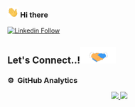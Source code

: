 ### <img src="./assets/images/gretting.webp" width="25px"> Hi there
<!-- ### <img src="https://media.giphy.com/media/hvRJCLFzcasrR4ia7z/giphy.gif" width="25px"> Hi there -->

[![Linkedin Follow](https://img.shields.io/badge/LinkedIn-0077B5?style=for-the-badge&logo=linkedin&logoColor=white)](https://www.linkedin.com/in/jhonnycgarcia/)

## <b> Let's Connect..!</b><img src="./assets/images/handshake.webp" width ="80">

<!--
**jhonnycgarcia/jhonnycgarcia** is a ✨ _special_ ✨ repository because its `README.md` (this file) appears on your GitHub profile.

Here are some ideas to get you started:

- 🔭 I’m currently working on ...
- 🌱 I’m currently learning ...
- 👯 I’m looking to collaborate on ...
- 🤔 I’m looking for help with ...
- 💬 Ask me about ...
- 📫 How to reach me: ...
- 😄 Pronouns: ...
- ⚡ Fun fact: ...
-->


### ⚙️ &nbsp;GitHub Analytics

<p align="center">
  <a href="https://github.com/jhonnycgarcia">
    <img height="180em" src="https://github-readme-stats-eight-theta.vercel.app/api?username=jhonnycgarcia&show_icons=true&theme=algolia&include_all_commits=true&count_private=true"/>
    <img height="180em" src="https://github-readme-stats-eight-theta.vercel.app/api/top-langs/?username=jhonnycgarcia&layout=compact&langs_count=8&theme=algolia"/>
  </a>
</p>
